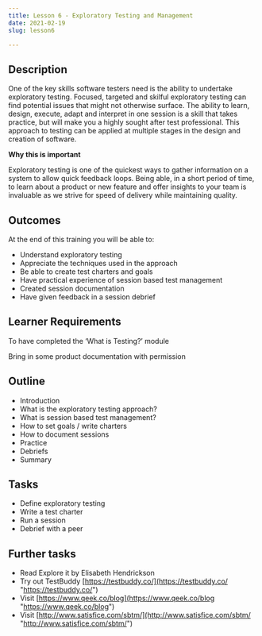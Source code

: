 ```yaml
---
title: Lesson 6 - Exploratory Testing and Management
date: 2021-02-19
slug: lesson6

---
```

## **Description**

One of the key skills software testers need is the ability to undertake exploratory testing. Focused, targeted and skilful exploratory testing can find potential issues that might not otherwise surface. The ability to learn, design, execute, adapt and interpret in one session is a skill that takes practice, but will make you a highly sought after test professional. This approach to testing can be applied at multiple stages in the design and creation of software.

**Why this is important**

Exploratory testing is one of the quickest ways to gather information on a system to allow quick feedback loops. Being able, in a short period of time, to learn about a product or new feature and offer insights to your team is invaluable as we strive for speed of delivery while maintaining quality.

## **Outcomes**

At the end of this training you will be able to:

* Understand exploratory testing
* Appreciate the techniques used in the approach
* Be able to create test charters and goals
* Have practical experience of session based test management
* Created session documentation
* Have given feedback in a session debrief

## **Learner Requirements**

To have completed the ‘What is Testing?’ module

Bring in some product documentation with permission

## **Outline**

* Introduction
* What is the exploratory testing approach?
* What is session based test management?
* How to set goals / write charters
* How to document sessions
* Practice
* Debriefs
* Summary

## **Tasks**

* Define exploratory testing
* Write a test charter
* Run a session
* Debrief with a peer

## **Further tasks**

* Read Explore it by Elisabeth Hendrickson
* Try out TestBuddy [https://testbuddy.co/](https://testbuddy.co/ "https://testbuddy.co/")
* Visit [https://www.qeek.co/blog](https://www.qeek.co/blog "https://www.qeek.co/blog")
* Visit [http://www.satisfice.com/sbtm/](http://www.satisfice.com/sbtm/ "http://www.satisfice.com/sbtm/")